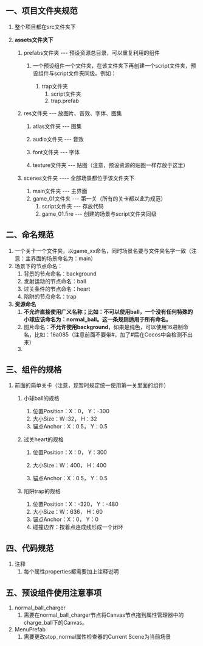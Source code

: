 ## 一、项目文件夹规范

1. 整个项目都在src文件夹下

2. **assets文件夹下**

   1. prefabs文件夹 --- 预设资源总目录，可以重复利用的组件

      1. 一个预设组件一个文件夹，在该文件夹下再创建一个script文件夹，预设组件与script文件夹同级。例如：

         1. trap文件夹
            1. script文件夹
            2. trap.prefab

         

   2. res文件夹 --- 放图片、音效、字体、图集

      1. atlas文件夹 --- 图集

      2. audio文件夹 --- 音效

      3. font文件夹 --- 字体

      4. texture文件夹 --- 贴图（注意，预设资源的贴图一样存放于这里）

         

   3. scenes文件夹 ---- 全部场景都位于该文件夹下

      1. main文件夹 --- 主界面
      2. game_01文件夹 --- 第一关（所有的关卡都以此为规范）
         1. script文件夹 --- 存放代码
         2. game_01.fire --- 创建的场景与script文件夹同级



## 二、命名规范

1. 一个关卡一个文件夹，以game_xx命名，同时场景名要与文件夹名字一致（注意：主界面的场景命名为：main）
2. 场景下的节点命名：
   1. 背景的节点命名：background
   2. 发射运动的节点命名：ball
   3. 过关条件的节点命名：heart
   4. 陷阱的节点命名：trap
3. **资源命名**
   1. **不允许直接使用广义名称；比如：不可以使用ball，一个没有任何特殊的小球应该命名为：normal_ball。这一条规则适用于所有命名。**
   2. 图片命名：**不允许使用background**，如果是纯色，可以使用16进制命名，比如：16a085（注意前面不要带#，加了#后在Cocos中会检测不出来）
   3. 





## 三、组件的规格

1. 前面的简单关卡（注意，现暂时规定统一使用第一关里面的组件）

   1. 小球ball的规格

      1. 位置Position：X：0， Y：-300
      2. 大小Size：W :32， H：32
      3. 锚点Anchor：X：0.5， Y：0.5

   2. 过关heart的规格

      1. 位置Position：X：0， Y：300

      2. 大小Size：W：400， H：400

      3. 锚点Anchor：X：0.5， Y：0.5

   3. 陷阱trap的规格

      1. 位置Position：X：-320， Y：-480
      2. 大小Size：W：636， H：60
      3. 锚点Anchor：X：0， Y：0
      4. 碰撞边界：按着点连成线形成一个闭环




## 四、代码规范

1. 注释
   1. 每个属性properties都需要加上注释说明



## 五、预设组件使用注意事项

1. normal_ball_charger
   1. 需要在normal_ball_charger节点将Canvas节点拖到属性管理器中的charge_ball下的Canvas。
2. MenuPrefab
   1. 需要更改stop_normal属性检查器的Current Scene为当前场景
